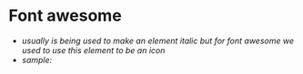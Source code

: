 # Font awesome
* <i> usually is being used to make an element italic but for font awesome we used to use this element to be an icon
* sample: <i class="fa fa-info-circle"></i>









